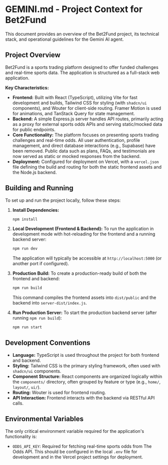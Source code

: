 # GEMINI.md - Project Context for Bet2Fund

This document provides an overview of the Bet2Fund project, its technical stack, and operational guidelines for the Gemini AI agent.

## Project Overview

Bet2Fund is a sports trading platform designed to offer funded challenges and real-time sports data. The application is structured as a full-stack web application.

**Key Characteristics:**
- **Frontend:** Built with React (TypeScript), utilizing Vite for fast development and builds, Tailwind CSS for styling (with `shadcn/ui` components), and Wouter for client-side routing. Framer Motion is used for animations, and TanStack Query for state management.
- **Backend:** A simple Express.js server handles API routes, primarily acting as a proxy for external sports odds APIs and serving static/mocked data for public endpoints.
- **Core Functionality:** The platform focuses on presenting sports trading challenges and real-time odds. All user authentication, profile management, and direct database interactions (e.g., Supabase) have been removed. Public data such as plans, FAQs, and testimonials are now served as static or mocked responses from the backend.
- **Deployment:** Configured for deployment on Vercel, with a `vercel.json` file defining the build and routing for both the static frontend assets and the Node.js backend.

## Building and Running

To set up and run the project locally, follow these steps:

1.  **Install Dependencies:**
    ```bash
    npm install
    ```

2.  **Local Development (Frontend & Backend):**
    To run the application in development mode with hot-reloading for the frontend and a running backend server:
    ```bash
    npm run dev
    ```
    The application will typically be accessible at `http://localhost:5000` (or another port if configured).

3.  **Production Build:**
    To create a production-ready build of both the frontend and backend:
    ```bash
    npm run build
    ```
    This command compiles the frontend assets into `dist/public` and the backend into `server-dist/index.js`.

4.  **Run Production Server:**
    To start the production backend server (after running `npm run build`):
    ```bash
    npm run start
    ```

## Development Conventions

-   **Language:** TypeScript is used throughout the project for both frontend and backend.
-   **Styling:** Tailwind CSS is the primary styling framework, often used with `shadcn/ui` components.
-   **Component Structure:** React components are organized logically within the `components/` directory, often grouped by feature or type (e.g., `home/`, `layout/`, `ui/`).
-   **Routing:** Wouter is used for frontend routing.
-   **API Interaction:** Frontend interacts with the backend via RESTful API calls.

## Environmental Variables

The only critical environment variable required for the application's functionality is:

-   `ODDS_API_KEY`: Required for fetching real-time sports odds from The Odds API. This should be configured in the local `.env` file for development and in the Vercel project settings for deployment.
